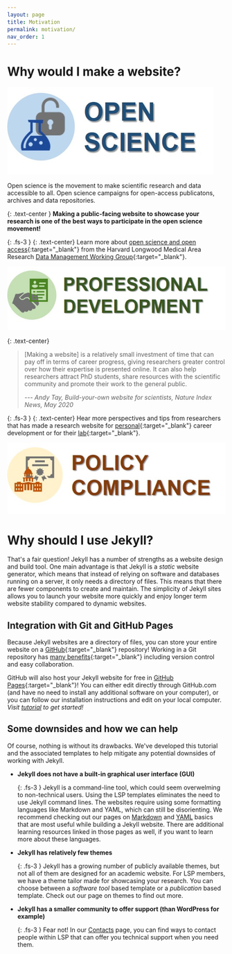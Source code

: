```yaml
---
layout: page
title: Motivation
permalink: motivation/
nav_order: 1
---
```


# Why would I make a website?

![open science](./images/open-science-logo-2.jpg)

Open science is the movement to make scientific research and data accessible to all. Open science campaigns for open-access publicatons, archives and data repositories. 

{: .text-center }
**Making a public-facing website to showcase your research is one of the best ways to participate in the open science movement!**

{: .fs-3 }
{: .text-center}
Learn more about [open science and open access](https://datamanagement.hms.harvard.edu/access/open-access){:target="_blank"} from the Harvard Longwood Medical Area Research [Data Management Working Group](https://datamanagement.hms.harvard.edu/){:target="_blank"}.

![professional development](./images/pro-dev-logo-2.jpg)


{: .text-center}
> \[Making a website] is a relatively small investment of time that can pay off in terms of career progress, giving researchers greater control over how their expertise is presented online. It can also help researchers attract PhD students, share resources with the scientific community and promote their work to the general public.
> 
> _--- Andy Tay, Build-your-own website for scientists, Nature Index News, May 2020_


{: .fs-3 }
{: .text-center}
Hear more perspectives and tips from researchers that has made a research website for [personal](https://www.natureindex.com/news-blog/build-your-own-academic-website-for-scientists-researchers-phd){:target="_blank"} career development or for their [lab](https://www-nature-com.ezp-prod1.hul.harvard.edu/articles/d41586-020-01298-5){:target="_blank"}. 

![policy compliance](./images/policy-compliance-logo-2.jpg)

# Why should I use Jekyll?

That's a fair question! Jekyll has a number of strengths as a website design and build tool. One main advantage is that Jekyll is a _static_ website generator, which means that instead of relying on software and databases running on a server, it only needs a directory of files. This means that there are fewer components to create and maintain. The simplicity of Jekyll sites allows you to launch your website more quickly and enjoy longer term website stability compared to dynamic websites. 

## Integration with Git and GitHub Pages

Because Jekyll websites are a directory of files, you can store your entire website on a [GitHub](https://github.com){:target="_blank"} repository! Working in a Git repository has [many benefits](https://www.atlassian.com/git/tutorials/why-git){:target="_blank"} including version control and easy collaboration. 

GitHub will also host your Jekyll website for free in [GitHub Pages](https://pages.github.com/){:target="_blank"}! You can either edit directly through GitHub.com (and have no need to install any additional software on your computer), or you can follow our installation instructions and edit on your local computer. *Visit [tutorial](../tutorial) to get started!*

## Some downsides and how we can help

Of course, nothing is without its drawbacks. We've developed this tutorial and the associated templates to help mitigate any potential downsides of working with Jekyll.

- **Jekyll does not have a built-in graphical user interface (GUI)**
  
  {: .fs-3 }
  Jekyll is a command-line tool, which could seem overwelming to non-technical users. Using the LSP templates eliminates the need to use Jekyll command lines. The websites require using some formatting languages like Markdown and YAML, which can still be disorienting. We recommend checking out our pages on [Markdown](../markdown-basic) and [YAML](../yaml) basics that are most useful while building a Jekyll website. There are additional learning resources linked in those pages as well, if you want to learn more about these languages.
  
- **Jekyll has relatively few themes**

  {: .fs-3 }
  Jekyll has a growing number of publicly available themes, but not all of them are designed for an academic website. For LSP members, we have a theme tailor made for showcasing your research. You can choose between a _software tool_ based template or a _publication_ based template. Check out our page on themes to find out more.

- **Jekyll has a smaller community to offer support (than WordPress for example)**

  {: .fs-3 }
  Fear not! In our [Contacts](../contacts#getting-help) page, you can find ways to contact people within LSP that can offer you technical support when you need them. 
